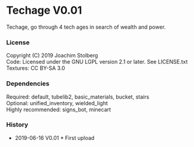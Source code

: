 # Techage V0.01

Techage, go through 4 tech ages in search of wealth and power.


### License
Copyright (C) 2019 Joachim Stolberg  
Code: Licensed under the GNU LGPL version 2.1 or later. See LICENSE.txt  
Textures: CC BY-SA 3.0


### Dependencies  
Required: default, tubelib2, basic_materials, bucket, stairs  
Optional: unified_inventory, wielded_light  
Highly recommended: signs_bot, minecart  

### History  
- 2019-06-16  V0.01  * First upload

